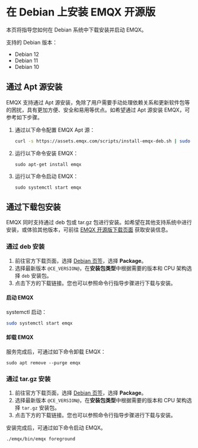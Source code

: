 # 在 Debian 上安装 EMQX 开源版

本页将指导您如何在 Debian 系统中下载安装并启动 EMQX。

支持的 Debian 版本：

- Debian 12
- Debian 11
- Debian 10

## 通过 Apt 源安装

EMQX 支持通过 Apt 源安装，免除了用户需要手动处理依赖关系和更新软件包等的困扰，具有更加方便、安全和易用等优点。如希望通过 Apt 源安装 EMQX，可参考如下步骤。

1. 通过以下命令配置 EMQX Apt 源：

   ```bash
   curl -s https://assets.emqx.com/scripts/install-emqx-deb.sh | sudo bash
   ```

2. 运行以下命令安装 EMQX：

   ```
   sudo apt-get install emqx
   ```

3. 运行以下命令启动 EMQX：

   ```
   sudo systemctl start emqx
   ```


## 通过下载包安装

EMQX 同时支持通过 deb 包或 tar.gz 包进行安装。如希望在其他支持系统中进行安装，或体验其他版本，可前往 [EMQX 开源版下载页面](https://www.emqx.com/zh/downloads-and-install/broker) 获取安装信息。

### 通过 deb 安装

1. 前往官方下载页面，选择 [Debian 页签](https://www.emqx.com/zh/downloads-and-install/broker?os=Debian)，选择 **Package**。
2. 选择最新版本 `@CE_VERSION@`，在**安装包类型**中根据需要的版本和 CPU 架构选择 `deb` 安装包。
3. 点击下方的下载链接。您也可以参照命令行指导步骤进行下载与安装。

#### 启动 EMQX

systemctl 启动：

```bash
sudo systemctl start emqx
```

#### 卸载 EMQX

服务完成后，可通过如下命令卸载 EMQX：

```shell
sudo apt remove --purge emqx
```

### 通过 tar.gz 安装

1. 前往官方下载页面，选择 [Debian 页签](https://www.emqx.com/zh/downloads-and-install/broker?os=Debian)，选择 **Package**。
2. 选择最新版本 `@CE_VERSION@`，在**安装包类型**中根据需要的版本和 CPU 架构选择 `tar.gz` 安装包。
3. 点击下方的下载链接。您也可以参照命令行指导步骤进行下载与安装。

安装完成后，可通过如下命令启动 EMQX。

```bash
./emqx/bin/emqx foreground
```
